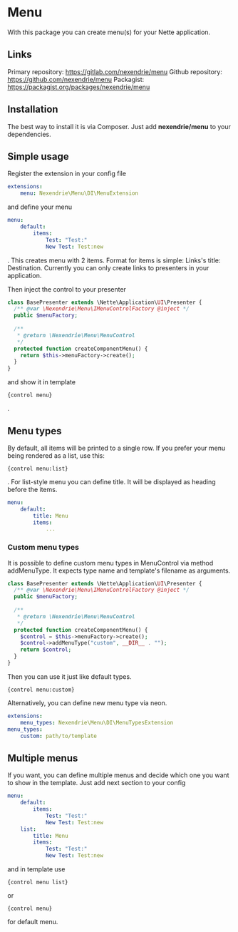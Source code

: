 Menu
====

With this package you can create menu(s) for your Nette application.

Links
-----

Primary repository: https://gitlab.com/nexendrie/menu
Github repository: https://github.com/nexendrie/menu
Packagist: https://packagist.org/packages/nexendrie/menu

Installation
------------
The best way to install it is via Composer. Just add **nexendrie/menu** to your dependencies.

Simple usage
------------

Register the extension in your config file

```yaml
extensions:
    menu: Nexendrie\Menu\DI\MenuExtension
```

and define your menu

```yaml
menu:
    default:
        items:
            Test: "Test:"
            New Test: Test:new
```

. This creates menu with 2 items. Format for items is simple: Links's title: Destination. Currently you can only create links to presenters in your application.

Then inject the control to your presenter

```php
class BasePresenter extends \Nette\Application\UI\Presenter {
  /** @var \Nexendrie\Menu\IMenuControlFactory @inject */
  public $menuFactory;
  
  /**
   * @return \Nexendrie\Menu\MenuControl
   */
  protected function createComponentMenu() {
    return $this->menuFactory->create();
  }
}
```

and show it in template

```
{control menu}
```

.

Menu types
----------

By default, all items will be printed to a single row. If you prefer your menu being rendered as a list, use this:

```
{control menu:list}
```

. For list-style menu you can define title. It will be displayed as heading before the items.

```yaml
menu:
    default:
        title: Menu
        items:
            ...
```

### Custom menu types

It is possible to define custom menu types in MenuControl via method addMenuType. It expects type name and template's filename as arguments.

```php
class BasePresenter extends \Nette\Application\UI\Presenter {
  /** @var \Nexendrie\Menu\IMenuControlFactory @inject */
  public $menuFactory;
  
  /**
   * @return \Nexendrie\Menu\MenuControl
   */
  protected function createComponentMenu() {
    $control = $this->menuFactory->create();
    $control->addMenuType("custom", __DIR__ . "");
    return $control;
  }
}
```

Then you can use it just like default types.

```
{control menu:custom}
```

Alternatively, you can define new menu type via neon.

```yaml
extensions:
    menu_types: Nexendrie\Menu\DI\MenuTypesExtension
menu_types:
    custom: path/to/template
```

Multiple menus
--------------

If you want, you can define multiple menus and decide which one you want to show in the template. Just add next section to your config

```yaml
menu:
    default:
        items:
            Test: "Test:"
            New Test: Test:new
    list:
        title: Menu
        items:
            Test: "Test:"
            New Test: Test:new
```

and in template use


```
{control menu list}
```

or

```
{control menu}
```

for default menu.